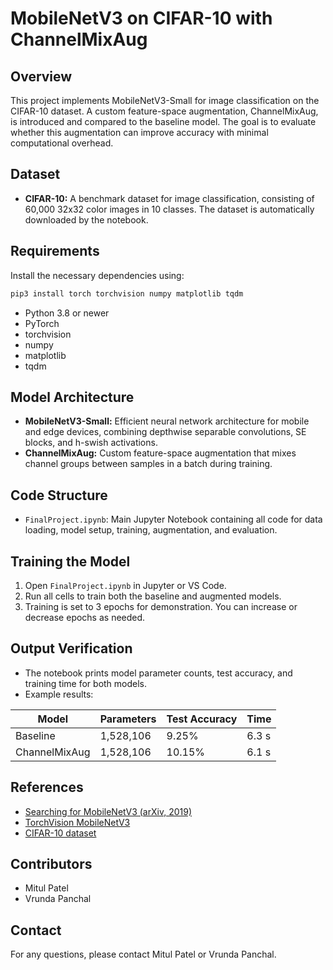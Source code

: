 # MobileNetV3 on CIFAR-10 with ChannelMixAug

## Overview
This project implements MobileNetV3-Small for image classification on the CIFAR-10 dataset. A custom feature-space augmentation, ChannelMixAug, is introduced and compared to the baseline model. The goal is to evaluate whether this augmentation can improve accuracy with minimal computational overhead.

## Dataset
- **CIFAR-10:** A benchmark dataset for image classification, consisting of 60,000 32x32 color images in 10 classes. The dataset is automatically downloaded by the notebook.

## Requirements
Install the necessary dependencies using:
```bash
pip3 install torch torchvision numpy matplotlib tqdm
```
- Python 3.8 or newer
- PyTorch
- torchvision
- numpy
- matplotlib
- tqdm

## Model Architecture
- **MobileNetV3-Small:** Efficient neural network architecture for mobile and edge devices, combining depthwise separable convolutions, SE blocks, and h-swish activations.
- **ChannelMixAug:** Custom feature-space augmentation that mixes channel groups between samples in a batch during training.

## Code Structure
- `FinalProject.ipynb`: Main Jupyter Notebook containing all code for data loading, model setup, training, augmentation, and evaluation.

## Training the Model
1. Open `FinalProject.ipynb` in Jupyter or VS Code.
2. Run all cells to train both the baseline and augmented models.
3. Training is set to 3 epochs for demonstration. You can increase or decrease epochs as needed.

## Output Verification
- The notebook prints model parameter counts, test accuracy, and training time for both models.
- Example results:

| Model         | Parameters | Test Accuracy | Time  |
|--------------|------------|---------------|-------|
| Baseline      | 1,528,106  | 9.25%         | 6.3 s |
| ChannelMixAug | 1,528,106  | 10.15%        | 6.1 s |


## References
- [Searching for MobileNetV3 (arXiv, 2019)](https://arxiv.org/abs/1905.02244)
- [TorchVision MobileNetV3](https://github.com/pytorch/vision/tree/main/torchvision/models)
- [CIFAR-10 dataset](https://www.cs.toronto.edu/~kriz/cifar.html)

## Contributors
- Mitul Patel
- Vrunda Panchal

## Contact
For any questions, please contact Mitul Patel or Vrunda Panchal.
